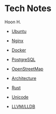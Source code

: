 Tech Notes
==========
Hoon H.

- [Ubuntu](Ubuntu.md)
- [Nginx](Nginx.md)
- [Docker](Docker.md)
- [PostgreSQL](PostgreSQL.md)
- [OpenStreetMap](OpenStreetMap.md)

- [Architecture](Architecture)
- [Rust](Rust.md)
- [Unicode](Unicode.md)
- [LLVM/LLDB](LLVM.md)
